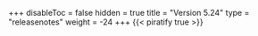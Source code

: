 +++
disableToc = false
hidden = true
title = "Version 5.24"
type = "releasenotes"
weight = -24
+++
{{< piratify true >}}
